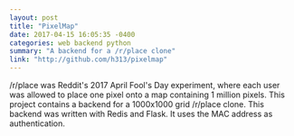 ```yaml
---
layout: post
title: "PixelMap"
date: 2017-04-15 16:05:35 -0400
categories: web backend python
summary: "A backend for a /r/place clone"
link: "http://github.com/h313/pixelmap"
---
```

/r/place was Reddit's 2017 April Fool's Day experiment, where each user was allowed to place one pixel onto a map containing 1 million pixels. This project contains a backend for a 1000x1000 grid /r/place clone. This backend was written with Redis and Flask. It uses the MAC address as authentication.

